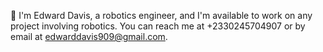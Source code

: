 👋 I'm Edward Davis, a robotics engineer, and
I'm available to work on any project involving robotics. 
You can reach me at +2330245704907 or by email at edwarddavis909@gmail.com.

<!---
Peekay-Davis/Peekay-Davis is a ✨ special ✨ repository because its `README.md` (this file) appears on your GitHub profile.
You can click the Preview link to take a look at your changes.
--->
